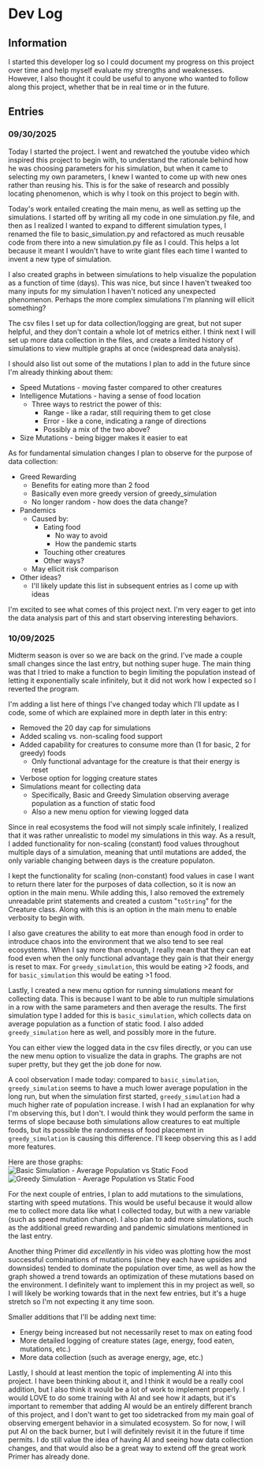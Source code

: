 # Dev Log

## Information

I started this developer log so I could document my progress on this project over time and help myself evaluate my strengths and weaknesses. However, I also thought it could be useful to anyone who wanted to follow along this project, whether that be in real time or in the future.

## Entries

### 09/30/2025
Today I started the project. I went and rewatched the youtube video which inspired this project to begin with, to understand the rationale behind how he was choosing parameters for his simulation, but when it came to selecting my own parameters, I knew I wanted to come up with new ones rather than reusing his. This is for the sake of research and possibly locating phenomenon, which is why I took on this project to begin with.

Today's work entailed creating the main menu, as well as setting up the simulations. I started off by writing all my code in one simulation.py file, and then as I realized I wanted to expand to different simulation types, I renamed the file to basic_simulation.py and refactored as much reusable code from there into a new simulation.py file as I could. This helps a lot because it meant I wouldn't have to write giant files each time I wanted to invent a new type of simulation.

I also created graphs in between simulations to help visualize the population as a function of time (days). This was nice, but since I haven't tweaked too many inputs for my simulation I haven't noticed any unexpected phenomenon. Perhaps the more complex simulations I'm planning will ellicit something?

The csv files I set up for data collection/logging are great, but not super helpful, and they don't contain a whole lot of metrics either. I think next I will set up more data collection in the files, and create a limited history of simulations to view multiple graphs at once (widespread data analysis).

I should also list out some of the mutations I plan to add in the future since I'm already thinking about them:
* Speed Mutations - moving faster compared to other creatures
* Intelligence Mutations - having a sense of food location
    * Three ways to restrict the power of this:
        * Range - like a radar, still requiring them to get close
        * Error - like a cone, indicating a range of directions
        * Possibly a mix of the two above?
* Size Mutations - being bigger makes it easier to eat

As for fundamental simulation changes I plan to observe for the purpose of data collection:
* Greed Rewarding
    * Benefits for eating more than 2 food
    * Basically even more greedy version of greedy_simulation
    * No longer random - how does the data change?
* Pandemics
    * Caused by:
        * Eating food
            * No way to avoid
            * How the pandemic starts
        * Touching other creatures
        * Other ways?
    * May ellicit risk comparison
* Other ideas?
    * I'll likely update this list in subsequent entries as I come up with ideas

I'm excited to see what comes of this project next. I'm very eager to get into the data analysis part of this and start observing interesting behaviors.

### 10/09/2025

Midterm season is over so we are back on the grind. I've made a couple small changes since the last entry, but nothing super huge. The main thing was that I tried to make a function to begin limiting the population instead of letting it exponentially scale infinitely, but it did not work how I expected so I reverted the program.

I'm adding a list here of things I've changed today which I'll update as I code, some of which are explained more in depth later in this entry:
- Removed the 20 day cap for simulations
- Added scaling vs. non-scaling food support
- Added capability for creatures to consume more than (1 for basic, 2 for greedy) foods
    - Only functional advantage for the creature is that their energy is reset
- Verbose option for logging creature states
- Simulations meant for collecting data
    - Specifically, Basic and Greedy Simulation observing average population as a function of static food
    - Also a new menu option for viewing logged data

Since in real ecosystems the food will not simply scale infinitely, I realized that it was rather unrealistic to model my simulations in this way. As a result, I added functionality for non-scaling (constant) food values throughout multiple days of a simulation, meaning that until mutations are added, the only variable changing between days is the creature populaton.

I kept the functionality for scaling (non-constant) food values in case I want to return there later for the purposes of data collection, so it is now an option in the main menu. While adding this, I also removed the extremely unreadable print statements and created a custom "`toString`" for the Creature class. Along with this is an option in the main menu to enable verbosity to begin with.

I also gave creatures the ability to eat more than enough food in order to introduce chaos into the environment that we also tend to see real ecosystems. When I say more than enough, I really mean that they can eat food even when the only functional advantage they gain is that their energy is reset to max. For `greedy_simulation`, this would be eating >2 foods, and for `basic_simulation` this would be eating >1 food.

Lastly, I created a new menu option for running simulations meant for collecting data. This is because I want to be able to run multiple simulations in a row with the same parameters and then average the results. The first simulation type I added for this is `basic_simulation`, which collects data on average population as a function of static food. I also added `greedy_simulation` here as well, and possibly more in the future.

You can either view the logged data in the csv files directly, or you can use the new menu option to visualize the data in graphs. The graphs are not super pretty, but they get the job done for now.

A cool observation I made today: compared to `basic_simulation`, `greedy_simulation` seems to have a much lower average population in the long run, but when the simulation first started, `greedy_simulation` had a much higher rate of population increase. I wish I had an explanation for why I'm observing this, but I don't. I would think they would perform the same in terms of slope because both simulations allow creatures to eat multiple foods, but its possible the randomness of food placement in `greedy_simulation` is causing this difference. I'll keep observing this as I add more features.

Here are those graphs:
![Basic Simulation - Average Population vs Static Food](images/bAvgPopFood.png)
![Greedy Simulation - Average Population vs Static Food](images/gAvgPopFood.png)

For the next couple of entries, I plan to add mutations to the simulations, starting with speed mutations. This would be useful because it would allow me to collect more data like what I collected today, but with a new variable (such as speed mutation chance). I also plan to add more simulations, such as the additional greed rewarding and pandemic simulations mentioned in the last entry.

Another thing Primer did *excellently* in his video was plotting how the most successful combinations of mutations (since they each have upsides and downsides) tended to dominate the population over time, as well as how the graph showed a trend towards an optimization of these mutations based on the environment. I definitely want to implement this in my project as well, so I will likely be working towards that in the next few entries, but it's a huge stretch so I'm not expecting it any time soon.

Smaller additions that I'll be adding next time:
- Energy being increased but not necessarily reset to max on eating food
- More detailed logging of creature states (age, energy, food eaten, mutations, etc.)
- More data collection (such as average energy, age, etc.)

Lastly, I should at least mention the topic of implementing AI into this project. I have been thinking about it, and I think it would be a really cool addition, but I also think it would be a lot of work to implement properly. I would LOVE to do some training with AI and see how it adapts, but it's important to remember that adding AI would be an entirely different branch of this project, and I don't want to get too sidetracked from my main goal of observing emergent behavior in a simulated ecosystem. So for now, I will put AI on the back burner, but I will definitely revisit it in the future if time permits. I do still value the idea of having AI and seeing how data collection changes, and that would also be a great way to extend off the great work Primer has already done.